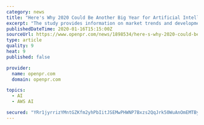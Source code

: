 ```yaml
---
category: news
title: "Here's Why 2020 Could Be Another Big Year for Artificial Intelligence in Accounting Market"
excerpt: "The study provides information on market trends and development, drivers, capacities, technologies, and on the changing dynamics of Global Artificial Intelligence in Accounting Market. As per study key players of this market are Microsoft (United States), AWS (United States), Xero (New Zealand), Intuit (United States), UiPath (United States ..."
publishedDateTime: 2020-01-16T15:15:00Z
sourceUrl: https://www.openpr.com/news/1898534/here-s-why-2020-could-be-another-big-year-for-artificial
type: article
quality: 9
heat: 9
published: false

provider:
  name: openpr.com
  domain: openpr.com

topics:
  - AI
  - AWS AI

secured: "YRr1jyrrizYMntGZKfm2yhPbIitJSEMwPHWNP7Bxzs2QqJrk50WuAnOmEMTByp+BwOjld+VjEZYQ62U/ClWHmJozpm/90rABedpiKfMWXOyfkiMmrP2UiysyBDxOYg55PE7kRTVjhtBWdUcHB5I30FVM6F6dSLrsLXEhnGliACCKV2GTynqvRL8npG2C0m5BPDK8E+pRFh4Ji5sgCH+EHdz8QUPUjSQhLXZV6NIPl5mdngPTJJfz0HQESW7gBinIH4lwsIMjhn/Evtzpk7A/fqWmJdOX7V9VoSn8sYDrs5U=;QI0wALwh0aKFOGaj/v14Nw=="
---
```



